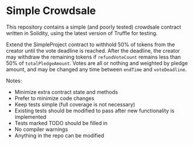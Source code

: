 # Simple Crowdsale

This repository contains a simple (and poorly tested) crowdsale contract written in Solidity, using the latest version of Truffle for testing.

Extend the SimpleProject contract to withhold 50% of tokens from the creator until the vote deadline is reached. After the deadline, the creator may withdraw the remaining tokens if `refundVoteCount` remains less than 50% of `totalPledgeAmount`. Votes are all or nothing and weighted by pledge amount, and may be changed any time between `endTime` and `voteDeadline`.

Notes:

* Minimize extra contract state and methods
* Prefer to minimize code changes
* Keep tests simple (full coverage is not necessary)
* Existing tests should be modified to pass after new functionality is implemented
* Tests marked TODO should be filled in
* No compiler warnings
* Anything in the repo can be modified